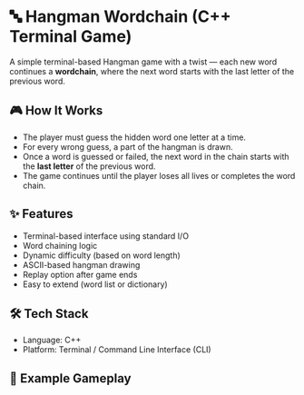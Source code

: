 # 🔤 Hangman Wordchain (C++ Terminal Game)

A simple terminal-based Hangman game with a twist — each new word continues a **wordchain**, where the next word starts with the last letter of the previous word.

## 🎮 How It Works

- The player must guess the hidden word one letter at a time.
- For every wrong guess, a part of the hangman is drawn.
- Once a word is guessed or failed, the next word in the chain starts with the **last letter** of the previous word.
- The game continues until the player loses all lives or completes the word chain.

## ✨ Features

- Terminal-based interface using standard I/O
- Word chaining logic
- Dynamic difficulty (based on word length)
- ASCII-based hangman drawing
- Replay option after game ends
- Easy to extend (word list or dictionary)

## 🛠️ Tech Stack

- Language: C++
- Platform: Terminal / Command Line Interface (CLI)

## 🧩 Example Gameplay

